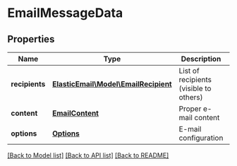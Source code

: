 # EmailMessageData

## Properties
Name | Type | Description | Notes
------------ | ------------- | ------------- | -------------
**recipients** | [**ElasticEmail\Model\EmailRecipient**](EmailRecipient.md) | List of recipients (visible to others) | 
**content** | [**EmailContent**](EmailContent.md) | Proper e-mail content | [optional] 
**options** | [**Options**](Options.md) | E-mail configuration | [optional] 

[[Back to Model list]](../README.md#documentation-for-models) [[Back to API list]](../README.md#documentation-for-api-endpoints) [[Back to README]](../README.md)


